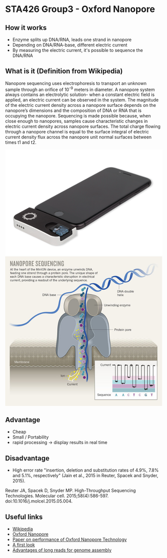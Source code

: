 # STA426 Group3 - Oxford Nanopore


## How it works

* Enzyme splits up DNA/RNA, leads one strand in nanopore
* Depending on DNA/RNA-base, different electric current
* By measuring the electric current, it's possible to sequence the DNA/RNA


## What is it (Definition from Wikipedia)

Nanopore sequencing uses electrophoresis to transport an unknown sample through an orifice of 10<sup>-9</sup> meters in diameter. A nanopore system always contains an electrolytic solution- when a constant electric field is applied, an electric current can be observed in the system. The magnitude of the electric current density across a nanopore surface depends on the nanopore’s dimensions and the composition of DNA or RNA that is occupying the nanopore. Sequencing is made possible because, when close enough to nanopores, samples cause characteristic changes in electric current density across nanopore surfaces. The total charge flowing through a nanopore channel is equal to the surface integral of electric current density flux across the nanopore unit normal surfaces between times t1 and t2.

![Device](/Device.png)
![Technology](/Nanopore_Seq.jpg)

## Advantage

* Cheap
* Small / Portability
* rapid processing -> display results in real time

## Disadvantage

* High error rate
"insertion, deletion and substitution rates of 4.9%, 7.8% and 5.1%, respectively" (Jain et al., 2015 in Reuter, Spacek and Snyder, 2015).

Reuter JA, Spacek D, Snyder MP. High-Throughput Sequencing Technologies. Molecular cell. 2015;58(4):586-597. doi:10.1016/j.molcel.2015.05.004.
## Useful links	

* [Wikipedia](https://en.wikipedia.org/wiki/Oxford_Nanopore_Technologies)
* [Oxford Nanopore](https://nanoporetech.com/)
* [Paper on performance of Oxford Nanopore Technology](https://www.sciencedirect.com/science/article/pii/S2214753515000224)
* [A first look](https://onlinelibrary.wiley.com/doi/full/10.1111/1755-0998.12324)
* [Advantages of long reads for genome assembly](https://nanoporetech.com/sites/default/files/s3/white-papers/WGS_Assembly_white_paper.pdf?submissionGuid=40a7546b-9e51-42e7-bde9-b5ddef3c3512)
